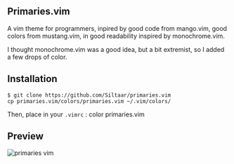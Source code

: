 ## Primaries.vim
A vim theme for programmers, inpired by good code from mango.vim, good colors
from mustang.vim, in good readability inspired by monochrome.vim.

I thought monochrome.vim was a good idea, but a bit extremist, so I added a few
drops of color.

## Installation

	$ git clone https://github.com/Siltaar/primaries.vim
	cp primaries.vim/colors/primaries.vim ~/.vim/colors/

Then, place in your `.vimrc` :
	color primaries.vim

## Preview
![primaries vim](https://user-images.githubusercontent.com/1504433/29222923-cc44dfec-7ec4-11e7-8037-05fd726cf3e3.png)
